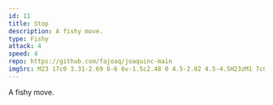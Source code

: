 ```yaml
---
id: 11
title: Stop
description: A fishy move.
type: Fishy
attack: 4
speed: 4
repo: https://github.com/fajoaq/joaquinc-main
imgSrc: M23 17c0 3.31-2.69 6-6 6v-1.5c2.48 0 4.5-2.02 4.5-4.5H23zM1 7c0-3.31 2.69-6 6-6v1.5C4.52 2.5 2.5 4.52 2.5 7H1zm7.01-2.68-4.6 4.6c-3.22 3.22-3.22 8.45 0 11.67s8.45 3.22 11.67 0l7.07-7.07c.49-.49.49-1.28 0-1.77s-1.28-.49-1.77 0l-4.42 4.42-.71-.71 6.54-6.54c.49-.49.49-1.28 0-1.77s-1.28-.49-1.77 0l-5.83 5.83-.71-.71 6.89-6.89c.49-.49.49-1.28 0-1.77s-1.28-.49-1.77 0l-6.89 6.89-.69-.7 5.48-5.48c.49-.49.49-1.28 0-1.77s-1.28-.49-1.77 0l-7.62 7.62c1.22 1.57 1.11 3.84-.33 5.28l-.71-.71c1.17-1.17 1.17-3.07 0-4.24l-.35-.35 4.07-4.07c.49-.49.49-1.28 0-1.77-.5-.48-1.29-.48-1.78.01z
---
```


A fishy move.
